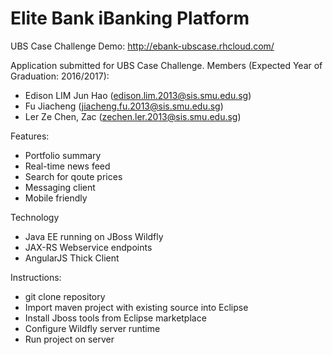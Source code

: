 # Elite Bank iBanking Platform
UBS Case Challenge
Demo: http://ebank-ubscase.rhcloud.com/

Application submitted for UBS Case Challenge. 
Members (Expected Year of Graduation: 2016/2017): 
* Edison LIM Jun Hao (edison.lim.2013@sis.smu.edu.sg)
* Fu Jiacheng (jiacheng.fu.2013@sis.smu.edu.sg)
* Ler Ze Chen, Zac (zechen.ler.2013@sis.smu.edu.sg)



Features:
* Portfolio summary
* Real-time news feed
* Search for qoute prices
* Messaging client
* Mobile friendly

Technology
* Java EE running on JBoss Wildfly
* JAX-RS Webservice endpoints
* AngularJS Thick Client

Instructions:
* git clone repository
* Import maven project with existing source into Eclipse
* Install Jboss tools from Eclipse marketplace
* Configure Wildfly server runtime
* Run project on server

